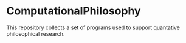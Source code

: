 # ComputationalPhilosophy

This repository collects a set of programs used to support quantative philosophical research.
